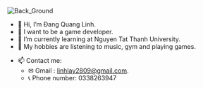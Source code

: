 ![Back_Ground](https://assetstorev1-prd-cdn.unity3d.com/key-image/bfbdbf24-0ffa-4148-8b22-84e3d3cfd85e.jpg)
- 👋 Hi, I’m Đang Quang Linh.
- 👀 I want to be a game developer.
- 🌱 I’m currently learning at Nguyen Tat Thanh University.
- 🤩 My hobbies are listening to music, gym and playing games.
* 📫 Contact me:
  * ✉ Gmail       :  linhlay2809@gmail.com.
  * 📞 Phone number:  0338263947 
        
<!---
linhlay2809/linhlay2809 is a ✨ special ✨ repository because its `README.md` (this file) appears on your GitHub profile.
You can click the Preview link to take a look at your changes.sss
--->

  
